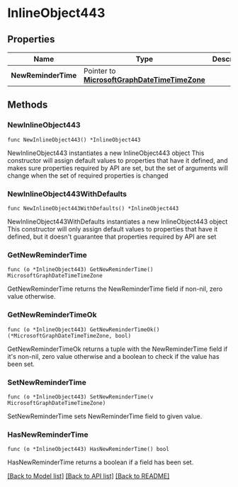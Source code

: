 # InlineObject443

## Properties

Name | Type | Description | Notes
------------ | ------------- | ------------- | -------------
**NewReminderTime** | Pointer to [**MicrosoftGraphDateTimeTimeZone**](MicrosoftGraphDateTimeTimeZone.md) |  | [optional] 

## Methods

### NewInlineObject443

`func NewInlineObject443() *InlineObject443`

NewInlineObject443 instantiates a new InlineObject443 object
This constructor will assign default values to properties that have it defined,
and makes sure properties required by API are set, but the set of arguments
will change when the set of required properties is changed

### NewInlineObject443WithDefaults

`func NewInlineObject443WithDefaults() *InlineObject443`

NewInlineObject443WithDefaults instantiates a new InlineObject443 object
This constructor will only assign default values to properties that have it defined,
but it doesn't guarantee that properties required by API are set

### GetNewReminderTime

`func (o *InlineObject443) GetNewReminderTime() MicrosoftGraphDateTimeTimeZone`

GetNewReminderTime returns the NewReminderTime field if non-nil, zero value otherwise.

### GetNewReminderTimeOk

`func (o *InlineObject443) GetNewReminderTimeOk() (*MicrosoftGraphDateTimeTimeZone, bool)`

GetNewReminderTimeOk returns a tuple with the NewReminderTime field if it's non-nil, zero value otherwise
and a boolean to check if the value has been set.

### SetNewReminderTime

`func (o *InlineObject443) SetNewReminderTime(v MicrosoftGraphDateTimeTimeZone)`

SetNewReminderTime sets NewReminderTime field to given value.

### HasNewReminderTime

`func (o *InlineObject443) HasNewReminderTime() bool`

HasNewReminderTime returns a boolean if a field has been set.


[[Back to Model list]](../README.md#documentation-for-models) [[Back to API list]](../README.md#documentation-for-api-endpoints) [[Back to README]](../README.md)



